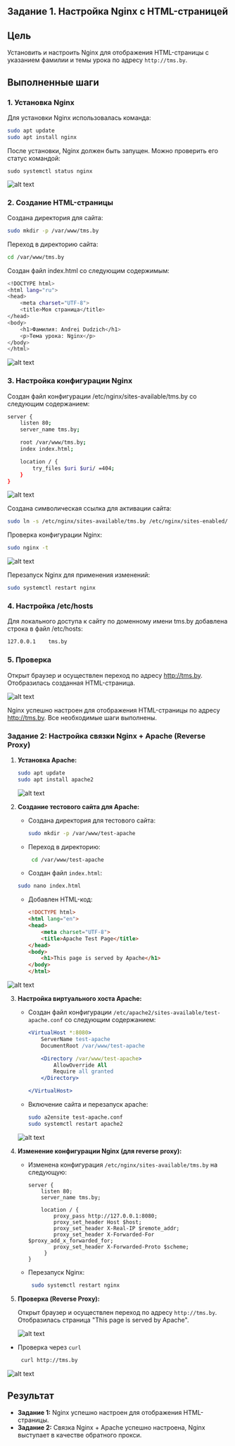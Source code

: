 ## Задание 1. Настройка Nginx с HTML-страницей

## Цель

Установить и настроить Nginx для отображения HTML-страницы с указанием фамилии и темы урока по адресу `http://tms.by`.

## Выполненные шаги

### 1. Установка Nginx

Для установки Nginx использовалась команда:

```bash
sudo apt update
sudo apt install nginx
```

После установки, Nginx должен быть запущен. Можно проверить его статус командой:

```
sudo systemctl status nginx
```

![alt text](images/1.png)

### 2. Создание HTML-страницы

Создана директория для сайта:

```Bash
sudo mkdir -p /var/www/tms.by
```

Переход в директорию сайта:

```Bash
cd /var/www/tms.by
```

Создан файл index.html со следующим содержимым:

```Bash
<!DOCTYPE html>
<html lang="ru">
<head>
    <meta charset="UTF-8">
    <title>Моя страница</title>
</head>
<body>
    <h1>Фамилия: Andrei Dudzich</h1>
    <p>Тема урока: Nginx</p>
</body>
</html>
```

![alt text](images/2.png)

### 3. Настройка конфигурации Nginx

Создан файл конфигурации /etc/nginx/sites-available/tms.by со следующим содержанием:

```Bash
server {
    listen 80;
    server_name tms.by;

    root /var/www/tms.by;
    index index.html;

    location / {
        try_files $uri $uri/ =404;
    }
}
```

![alt text](images/3.png)

Создана символическая ссылка для активации сайта:

```Bash
sudo ln -s /etc/nginx/sites-available/tms.by /etc/nginx/sites-enabled/
```

Проверка конфигурации Nginx:

```Bash
sudo nginx -t
```

![alt text](images/5.png)

Перезапуск Nginx для применения изменений:

```Bash
sudo systemctl restart nginx
```

### 4. Настройка /etc/hosts 

Для локального доступа к сайту по доменному имени tms.by добавлена строка в файл /etc/hosts:

```Bash
127.0.0.1    tms.by
```

### 5. Проверка

Открыт браузер и осуществлен переход по адресу http://tms.by. Отобразилась созданная HTML-страница.

![alt text](images/4.png)


Nginx успешно настроен для отображения HTML-страницы по адресу http://tms.by. Все необходимые шаги выполнены.

### Задание 2: Настройка связки Nginx + Apache (Reverse Proxy)

1.  **Установка Apache:**
    ```bash
    sudo apt update
    sudo apt install apache2
    ```
    ![alt text](images/6.png)
2.  **Создание тестового сайта для Apache:**

    *   Создана директория для тестового сайта:
        ```bash
        sudo mkdir -p /var/www/test-apache
        ```
    *   Переход в директорию:
        ```bash
         cd /var/www/test-apache
        ```
    *   Создан файл `index.html`:
    ```bash
    sudo nano index.html
    ```
    *   Добавлен HTML-код:
        ```html
        <!DOCTYPE html>
        <html lang="en">
        <head>
            <meta charset="UTF-8">
            <title>Apache Test Page</title>
        </head>
        <body>
            <h1>This page is served by Apache</h1>
        </body>
        </html>
        ```
   ![alt text](images/7.png)

3.  **Настройка виртуального хоста Apache:**

    *   Создан файл конфигурации `/etc/apache2/sites-available/test-apache.conf` со следующим содержанием:

        ```apache
        <VirtualHost *:8080>
            ServerName test-apache
            DocumentRoot /var/www/test-apache

            <Directory /var/www/test-apache>
                AllowOverride All
                Require all granted
            </Directory>

        </VirtualHost>
        ```

    *   Включение сайта и перезапуск apache:

        ```bash
        sudo a2ensite test-apache.conf
        sudo systemctl restart apache2
        ```
      
    ![alt text](images/8.png)

4.  **Изменение конфигурации Nginx (для reverse proxy):**

    *   Изменена конфигурация `/etc/nginx/sites-available/tms.by` на следующую:

        ```nginx
        server {
            listen 80;
            server_name tms.by;

            location / {
                proxy_pass http://127.0.0.1:8080;
                proxy_set_header Host $host;
                proxy_set_header X-Real-IP $remote_addr;
                proxy_set_header X-Forwarded-For $proxy_add_x_forwarded_for;
                proxy_set_header X-Forwarded-Proto $scheme;
             }
        }
        ```

    *   Перезапуск Nginx:
        ```bash
         sudo systemctl restart nginx
        ```

5.  **Проверка (Reverse Proxy):**

    Открыт браузер и осуществлен переход по адресу `http://tms.by`. Отобразилась страница "This page is served by Apache".

     ![alt text](images/9.png)
     
   *   Проверка через `curl`
        ```bash
         curl http://tms.by
        ```
    
![alt text](images/10.png)

## Результат

*   **Задание 1:** Nginx успешно настроен для отображения HTML-страницы.
*   **Задание 2:** Связка Nginx + Apache успешно настроена, Nginx выступает в качестве обратного прокси.